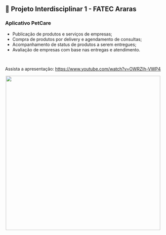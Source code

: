 ## 🐇 Projeto Interdisciplinar 1 - FATEC Araras

### Aplicativo PetCare

* Publicação de produtos e serviços de empresas;
* Compra de produtos por delivery e agendamento de consultas;
* Acompanhamento de status de produtos a serem entregues;
* Avaliação de empresas com base nas entregas e atendimento.
<br>

Assista a apresentação: https://www.youtube.com/watch?v=OWRZIh-VWP4

<p align="center">
  <img width="500" height="500" src="https://user-images.githubusercontent.com/71787801/117539333-8f800900-afe0-11eb-88ce-53de21063181.png">
</p>
